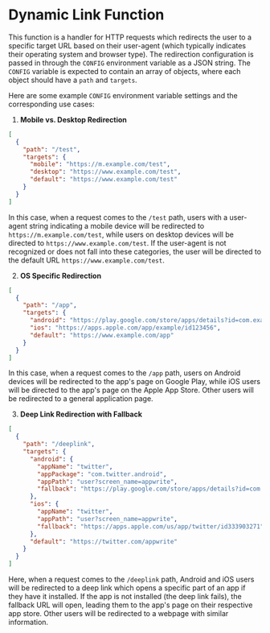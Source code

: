 # Dynamic Link Function

This function is a handler for HTTP requests which redirects the user to a specific target URL based on their user-agent (which typically indicates their operating system and browser type). The redirection configuration is passed in through the `CONFIG` environment variable as a JSON string. The `CONFIG` variable is expected to contain an array of objects, where each object should have a `path` and `targets`.

Here are some example `CONFIG` environment variable settings and the corresponding use cases:

1. **Mobile vs. Desktop Redirection**

```json
[
  {
    "path": "/test",
    "targets": {
      "mobile": "https://m.example.com/test",
      "desktop": "https://www.example.com/test",
      "default": "https://www.example.com/test"
    }
  }
]
```

In this case, when a request comes to the `/test` path, users with a user-agent string indicating a mobile device will be redirected to `https://m.example.com/test`, while users on desktop devices will be directed to `https://www.example.com/test`. If the user-agent is not recognized or does not fall into these categories, the user will be directed to the default URL `https://www.example.com/test`.

2. **OS Specific Redirection**

```json
[
  {
    "path": "/app",
    "targets": {
      "android": "https://play.google.com/store/apps/details?id=com.example",
      "ios": "https://apps.apple.com/app/example/id123456",
      "default": "https://www.example.com/app"
    }
  }
]
```

In this case, when a request comes to the `/app` path, users on Android devices will be redirected to the app's page on Google Play, while iOS users will be directed to the app's page on the Apple App Store. Other users will be redirected to a general application page.

3. **Deep Link Redirection with Fallback**

```json
[
  {
    "path": "/deeplink",
    "targets": {
      "android": {
        "appName": "twitter",
        "appPackage": "com.twitter.android",
        "appPath": "user?screen_name=appwrite",
        "fallback": "https://play.google.com/store/apps/details?id=com.twitter.android"
      },
      "ios": {
        "appName": "twitter",
        "appPath": "user?screen_name=appwrite",
        "fallback": "https://apps.apple.com/us/app/twitter/id333903271"
      },
      "default": "https://twitter.com/appwrite"
    }
  }
]
```

Here, when a request comes to the `/deeplink` path, Android and iOS users will be redirected to a deep link which opens a specific part of an app if they have it installed. If the app is not installed (the deep link fails), the fallback URL will open, leading them to the app's page on their respective app store. Other users will be redirected to a webpage with similar information.

